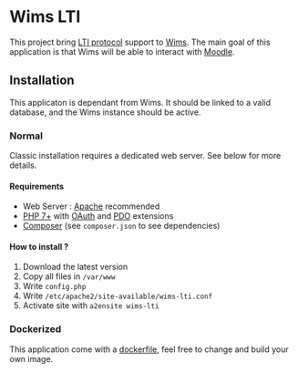 Wims LTI
========

This project bring [LTI protocol](http://www.imsglobal.org/specs/ltiv2p0/implementation-guide) support to [Wims](https://sourcesup.renater.fr/projects/wimsdev/).
The main goal of this application is that Wims will be able to interact with [Moodle](http://moodle.org).

Installation
------------

This applicaton is dependant from Wims.
It should be linked to a valid database, and the Wims instance should be active.

### Normal

Classic installation requires a dedicated web server. See below for more details.

#### Requirements

* Web Server : [Apache](https://httpd.apache.org) recommended
* [PHP 7+](http://php.net) with [OAuth](https://secure.php.net/manual/en/book.oauth.php) and [PDO](https://secure.php.net/manual/en/book.pdo.php) extensions
* [Composer](https://getcomposer.org/) (see `composer.json` to see dependencies)

#### How to install ?

1. Download the latest version
2. Copy all files in `/var/www`
3. Write `config.php`
4. Write `/etc/apache2/site-available/wims-lti.conf`
5. Activate site with `a2ensite wims-lti`

### Dockerized

This application come with a [dockerfile](https://docs.docker.com/engine/reference/builder/), feel free to change and build your own image.

